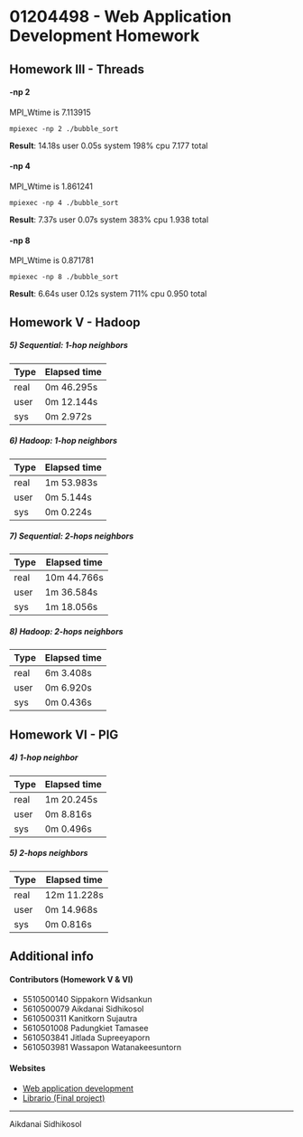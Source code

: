 
# 01204498 - Web Application Development Homework



## Homework III - Threads

#### -np 2
MPI_Wtime is 7.113915
```
mpiexec -np 2 ./bubble_sort
```
**Result**: 14.18s user 0.05s system 198% cpu 7.177 total

#### -np 4
MPI_Wtime is 1.861241
```
mpiexec -np 4 ./bubble_sort
```
**Result**: 7.37s user 0.07s system 383% cpu 1.938 total

#### -np 8
MPI_Wtime is 0.871781
```
mpiexec -np 8 ./bubble_sort
```
**Result**: 6.64s user 0.12s system 711% cpu 0.950 total


## Homework V - Hadoop


##### 5) Sequential: 1-hop neighbors

Type | Elapsed time
------------ | -------------
real|   0m 46.295s
user|   0m 12.144s
sys|    0m 2.972s

##### 6) Hadoop: 1-hop neighbors

Type | Elapsed time
------------ | -------------
real|   1m 53.983s
user|   0m 5.144s
sys|    0m 0.224s

##### 7) Sequential: 2-hops neighbors

Type | Elapsed time
------------ | -------------
real|   10m 44.766s
user|   1m 36.584s
sys|    1m 18.056s

##### 8) Hadoop: 2-hops neighbors


Type | Elapsed time
------------ | -------------
real|   6m 3.408s
user|   0m 6.920s
sys|    0m 0.436s


## Homework VI - PIG

##### 4) 1-hop neighbor

Type | Elapsed time
------------ | -------------
real|   1m 20.245s
user|   0m 8.816s
sys|    0m 0.496s

##### 5) 2-hops neighbors

Type | Elapsed time
------------ | -------------
real|   12m 11.228s
user|   0m 14.968s
sys|    0m 0.816s


## Additional info

#### Contributors (Homework V & VI)
* 5510500140    Sippakorn Widsankun
* 5610500079    Aikdanai Sidhikosol
* 5610500311    Kanitkorn Sujautra 
* 5610501008    Padungkiet Tamasee 
* 5610503841    Jitlada Supreeyaporn 
* 5610503981    Wassapon Watanakeesuntorn

#### Websites
* [Web application development](https://www.cpe.ku.ac.th/~paruj/219351/)
* [Librario (Final project)](http://54.169.138.7/)

__________

Aikdanai Sidhikosol

